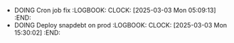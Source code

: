 - DOING Cron job fix
  :LOGBOOK:
  CLOCK: [2025-03-03 Mon 05:09:13]
  :END:
- DOING Deploy snapdebt on prod
  :LOGBOOK:
  CLOCK: [2025-03-03 Mon 15:30:02]
  :END: